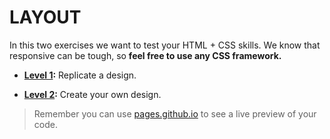 # LAYOUT

In this two exercises we want to test your HTML + CSS skills. We know that responsive can be tough, so **feel free to use any CSS framework.**

- **[Level 1](https://github.com/worona/selection-test-01/tree/master/layout/level%201):** Replicate a design.

- **[Level 2](https://github.com/worona/selection-test-01/tree/master/layout/level%202):** Create your own design.


 >Remember you can use [pages.github.io](https://pages.github.com/) to see a live preview of your code.
